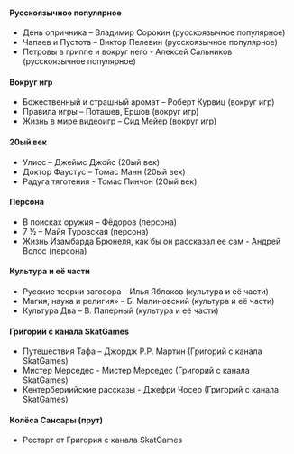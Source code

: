 #### Русскоязычное популярное
- День опричника – Владимир Сорокин (русскоязычное популярное)
- Чапаев и Пустота – Виктор Пелевин (русскоязычное популярное)
- Петровы в гриппе и вокруг него - Алексей Сальников (русскоязычное популярное)

#### Вокруг игр
- Божественный и страшный аромат – Роберт Курвиц (вокруг игр)
- Правила игры – Поташев, Ершов (вокруг игр)
- Жизнь в мире видеоигр – Сид Мейер (вокруг игр)

#### 20ый век
- Улисс – Джеймс Джойс (20ый век)
- Доктор Фаустус – Томас Манн (20ый век)
- Радуга тяготения - Томас Пинчон (20ый век)

#### Персона
- В поисках оружия – Фёдоров (персона)
- 7 ½ – Майя Туровская (персона)
- Жизнь Изамбарда Брюнеля, как бы он рассказал ее сам - Андрей Волос (персона)

#### Культура и её части
- Русские теории заговора – Илья Яблоков (культура и её части)
- Магия, наука и религия» – Б. Малиновский (культура и её части)
- Культура Два – В. Паперный (культура и её части)

#### Григорий с канала SkatGames
- Путешествия Тафа – Джордж Р.Р. Мартин (Григорий с канала SkatGames)
- Мистер Мерседес - Мистер Мерседес (Григорий с канала SkatGames)
- Кентербериийские рассказы - Джефри Чосер (Григорий с канала SkatGames)

#### Колёса Сансары (прут)
- Рестарт от Григория с канала SkatGames
